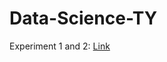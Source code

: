 # Data-Science-TY

Experiment 1 and 2: [Link](https://github.com/YashPatilAIDS/Data-Science-TY/blob/main/Data_Science_exp_1_%26_2.ipynb)
